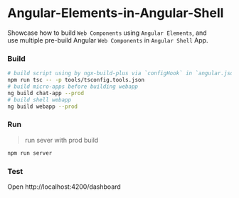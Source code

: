 # Angular-Elements-in-Angular-Shell

Showcase how to build `Web Components` using `Angular Elements`, and <br>
use multiple pre-build Angular `Web Components` in `Angular Shell` App.    
 
### Build
```bash
# build script using by ngx-build-plus via `configHook` in `angular.json` (one time only)
npm run tsc -- -p tools/tsconfig.tools.json
# build micro-apps before building webapp
ng build chat-app --prod
# build shell webapp
ng build webapp --prod
 ```

### Run
> run sever with prod build
```bash
npm run server
```


### Test

Open http://localhost:4200/dashboard 
